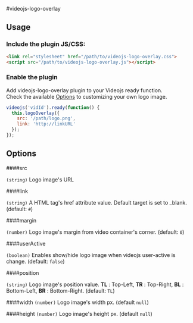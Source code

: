 #videojs-logo-overlay


## Usage

### Include the plugin JS/CSS:

```html
<link rel="stylesheet" href="/path/to/videojs-logo-overlay.css">
<script src="/path/to/videojs-logo-overlay.js"></script>
```

### Enable the plugin
Add videojs-logo-overlay plugin to your Videojs ready function.  
Check the available [Options](#options) to customizing your own logo image.

```js
videojs('vidId').ready(function() {
  this.logoOverlay({
    src: '/path/logo.png',
    link: 'http://linkURL'
  });
});
```

## Options

####src 

`(string)` Logo image's URL

####link 

`(string)` A HTML tag's href attribute value. Default target is set to _blank.  (default: `#`)


####margin 

`(number)` Logo image's margin from video container's corner. (default: `0`)

####userActive 

`(boolean)` Enables show/hide logo image when videojs user-active is change. (default: `false`)

####position 

`(string)` Logo image's position value. **TL** : Top-Left, **TR** : Top-Right, **BL** : Bottom-Left, **BR** : Bottom-Right. (default: `TL`)

####width 
`(number)` Logo image's width px. (default `null`)

####height
`(number)` Logo image's height px. (default `null`)
